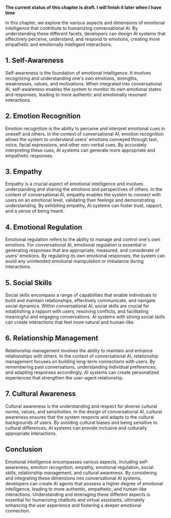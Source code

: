 **The current status of this chapter is draft. I will finish it later when I have time**

In this chapter, we explore the various aspects and dimensions of emotional intelligence that contribute to humanizing conversational AI. By understanding these different facets, developers can design AI systems that effectively perceive, understand, and respond to emotions, creating more empathetic and emotionally intelligent interactions.

**1. Self-Awareness**
---------------------

Self-awareness is the foundation of emotional intelligence. It involves recognizing and understanding one's own emotions, strengths, weaknesses, values, and motivations. When integrated into conversational AI, self-awareness enables the system to monitor its own emotional states and responses, leading to more authentic and emotionally resonant interactions.

**2. Emotion Recognition**
--------------------------

Emotion recognition is the ability to perceive and interpret emotional cues in oneself and others. In the context of conversational AI, emotion recognition allows the system to understand users' emotions conveyed through text, voice, facial expressions, and other non-verbal cues. By accurately interpreting these cues, AI systems can generate more appropriate and empathetic responses.

**3. Empathy**
--------------

Empathy is a crucial aspect of emotional intelligence and involves understanding and sharing the emotions and perspectives of others. In the context of conversational AI, empathy enables the system to connect with users on an emotional level, validating their feelings and demonstrating understanding. By exhibiting empathy, AI systems can foster trust, rapport, and a sense of being heard.

**4. Emotional Regulation**
---------------------------

Emotional regulation refers to the ability to manage and control one's own emotions. For conversational AI, emotional regulation is essential in generating responses that are appropriate, measured, and considerate of users' emotions. By regulating its own emotional responses, the system can avoid any unintended emotional manipulation or imbalance during interactions.

**5. Social Skills**
--------------------

Social skills encompass a range of capabilities that enable individuals to build and maintain relationships, effectively communicate, and navigate social dynamics. Within conversational AI, social skills are crucial for establishing a rapport with users, resolving conflicts, and facilitating meaningful and engaging conversations. AI systems with strong social skills can create interactions that feel more natural and human-like.

**6. Relationship Management**
------------------------------

Relationship management involves the ability to maintain and enhance relationships with others. In the context of conversational AI, relationship management focuses on building long-term connections with users. By remembering past conversations, understanding individual preferences, and adapting responses accordingly, AI systems can create personalized experiences that strengthen the user-agent relationship.

**7. Cultural Awareness**
-------------------------

Cultural awareness is the understanding and respect for diverse cultural norms, values, and sensitivities. In the design of conversational AI, cultural awareness ensures that the system respects and adapts to the cultural backgrounds of users. By avoiding cultural biases and being sensitive to cultural differences, AI systems can provide inclusive and culturally appropriate interactions.

**Conclusion**
--------------

Emotional intelligence encompasses various aspects, including self-awareness, emotion recognition, empathy, emotional regulation, social skills, relationship management, and cultural awareness. By considering and integrating these dimensions into conversational AI systems, developers can create AI agents that possess a higher degree of emotional intelligence, leading to more authentic, empathetic, and human-like interactions. Understanding and leveraging these different aspects is essential for humanizing chatbots and virtual assistants, ultimately enhancing the user experience and fostering a deeper emotional connection.
